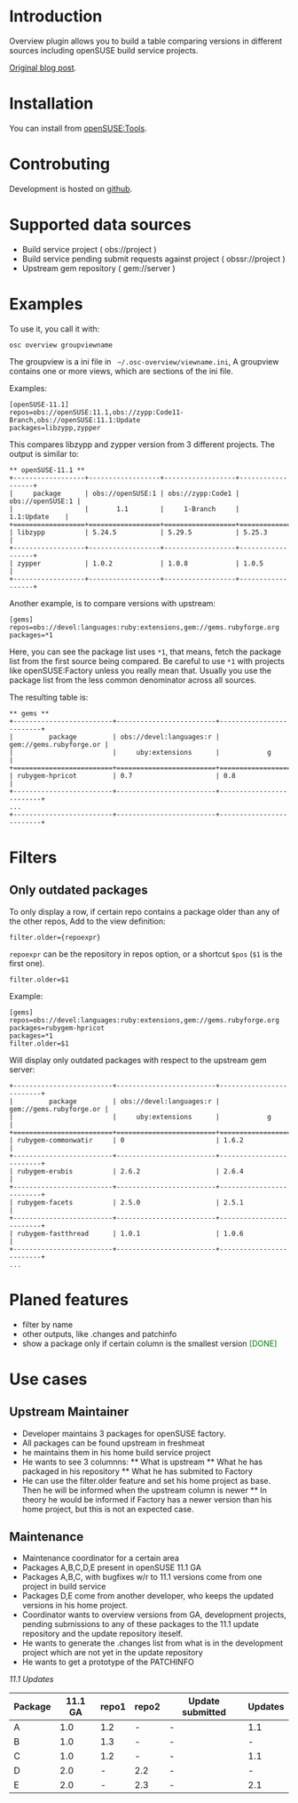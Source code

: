 
# Introduction

Overview plugin allows you to build a table comparing versions in different sources including openSUSE build service projects.

[Original blog post](https://duncan.codes/2009/04/07/introducing-osc-plugin-overview.html).

# Installation

You can install from [openSUSE:Tools](https://software.opensuse.org/download/package?project=openSUSE:Tools&package=osc-plugin-overview).

# Controbuting

Development is hosted on [github](https://github.com/openSUSE/osc-plugin-overview).

# Supported data sources

* Build service project ( obs://project )
* Build service pending submit requests against project ( obssr://project )
* Upstream gem repository ( gem://server )

# Examples

To use it, you call it with:

```console
osc overview groupviewname
```

The groupview is a ini file in ` ~/.osc-overview/viewname.ini`, A groupview contains one or more views, which are sections of the ini file.

Examples:

```
[openSUSE-11.1]
repos=obs://openSUSE:11.1,obs://zypp:Code11-Branch,obs://openSUSE:11.1:Update
packages=libzypp,zypper
```

This compares libzypp and zypper version from 3 different projects. The output is similar to:

```
** openSUSE-11.1 **
+------------------+------------------+------------------+------------------+
|     package      | obs://openSUSE:1 | obs://zypp:Code1 | obs://openSUSE:1 |
|                  |       1.1        |     1-Branch     |    1.1:Update    |
+==================+==================+==================+==================+
| libzypp          | 5.24.5           | 5.29.5           | 5.25.3           |
+------------------+------------------+------------------+------------------+
| zypper           | 1.0.2            | 1.0.8            | 1.0.5            |
+------------------+------------------+------------------+------------------+
```

Another example, is to compare versions with upstream:

```
[gems]
repos=obs://devel:languages:ruby:extensions,gem://gems.rubyforge.org
packages=*1
```

Here, you can see the package list uses `*1`, that means, fetch the package list from the first source being compared. Be careful to use `*1` with projects like openSUSE:Factory unless you really mean that. Usually you use the package list from the less common denominator across all sources.

The resulting table is:

```
** gems **
+-------------------------+-------------------------+-------------------------+
|         package         | obs://devel:languages:r | gem://gems.rubyforge.or |
|                         |     uby:extensions      |            g            |
+=========================+=========================+=========================+
| rubygem-hpricot         | 0.7                     | 0.8                     |
+-------------------------+-------------------------+-------------------------+
...
+-------------------------+-------------------------+-------------------------+
```

# Filters

## Only outdated packages

To only display a row, if certain repo contains a package older than any of the other repos, Add to the view definition:

```
filter.older={repoexpr}
```

`repoexpr` can be the repository in repos option, or a shortcut `$pos` (`$1` is the first one).

```
filter.older=$1
```

Example:

```
[gems]
repos=obs://devel:languages:ruby:extensions,gem://gems.rubyforge.org
packages=rubygem-hpricot
packages=*1
filter.older=$1
```

Will display only outdated packages with respect to the upstream gem server:

```
+-------------------------+-------------------------+-------------------------+          
|         package         | obs://devel:languages:r | gem://gems.rubyforge.or |          
|                         |     uby:extensions      |            g            |          
+=========================+=========================+=========================+          
| rubygem-commonwatir     | 0                       | 1.6.2                   |          
+-------------------------+-------------------------+-------------------------+          
| rubygem-erubis          | 2.6.2                   | 2.6.4                   |          
+-------------------------+-------------------------+-------------------------+          
| rubygem-facets          | 2.5.0                   | 2.5.1                   |          
+-------------------------+-------------------------+-------------------------+          
| rubygem-fastthread      | 1.0.1                   | 1.0.6                   |          
+-------------------------+-------------------------+-------------------------+ 
...
```

# Planed features

* filter by name
* other outputs, like .changes and patchinfo
* show a package only if certain column is the smallest version <font color="green">[DONE]</font>

# Use cases

## Upstream Maintainer

* Developer maintains 3 packages for openSUSE factory.
* All packages can be found upstream in freshmeat
* he maintains them in his home build service project
* He wants to see 3 columnns:
** What is upstream
** What he has packaged in his repository
** What he has submited to Factory
* He can use the filter.older feature and set his home project as base. Then he will be informed when the upstream column is newer
** In theory he would be informed if Factory has a newer version than his home project, but this is not an expected case.

## Maintenance

* Maintenance coordinator for a certain area
* Packages A,B,C,D,E present in openSUSE 11.1 GA
* Packages A,B,C, with bugfixes w/r to 11.1 versions come from one project in build service
* Packages D,E come from another developer, who keeps the updated versions in his home project.
* Coordinator wants to overview versions from GA, development projects, pending submissions to any of these packages to the 11.1 update repository and the update repository iteself.
* He wants to generate the .changes list from what is in the development project which are not yet in the update repository
* He wants to get a prototype of the PATCHINFO

*11.1 Updates*

| Package | 11.1 GA | repo1 | repo2 | Update submitted | Updates |
| ------- | ------- | ----- | ----- | ---------------- | ------- |
| A | 1.0 | 1.2 | - | - | 1.1 |
| B | 1.0 | 1.3 | - | - | -   |
| C | 1.0 | 1.2 | - | - | 1.1 |
| D | 2.0 | - | 2.2 | - | - |
| E | 2.0 | - | 2.3 | - | 2.1 |

